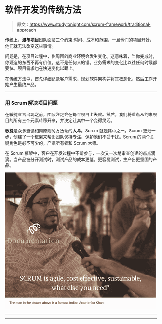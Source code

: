# 软件开发的传统方法

> 原文：<https://www.studytonight.com/scrum-framework/traditional-approach>

传统上，**瀑布项目**团队面临三个约束:时间、成本和范围。一旦他们的项目开始，他们就无法改变这些事情。

问题是，在项目过程中，你周围的商业环境会发生变化。这意味着，当你完成时，你建造的东西不再有价值。这不是任何人的错。业务需求的变化比以往任何时候都要快。项目需求也在快速变化以跟上。

在传统方法中，首先详细记录客户需求，规划软件架构并将其概念化，然后工作开始产生最终产品。

* * *

### 用 Scrum 解决项目问题

在敏捷宣言出现之前，团队注定会在每个项目上失败。然后，我们将重点从约束项目的所有三个元素转移开来，并决定让其中一个变得灵活。

**敏捷**是众多遵循相同原则的方法论的**大伞**。Scrum 就是其中之一。Scrum 更进一步，创建了一个框架来帮助团队保持专注，保护他们不受干扰。Scrum 的两个关键角色是必不可少的，产品所有者和 Scrum 大师。

在 Scrum 框架中，客户在开发过程中不断参与，一次又一次地审查创建的点点滴滴。当产品被分开测试时，测试产品的成本更低。更容易测试，生产出更坚固的产品。

![Scrum Framework vs Traditional Frameworks](img/3520f8d6f308f850b9862c70b7ba81d4.png)

* * *

* * *